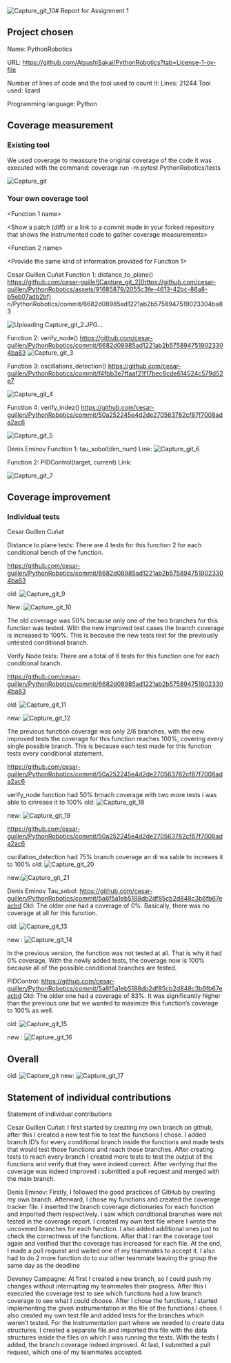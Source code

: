 ![Capture_git_10](https://github.com/cesar-guillen/PythonRobotics/assets/91685879/e64e0619-599c-47e3-b25c-0200447670de)# Report for Assignment 1

## Project chosen

Name: PythonRobotics

URL: https://github.com/AtsushiSakai/PythonRobotics?tab=License-1-ov-file

Number of lines of code and the tool used to count it: 
Lines: 21244
Tool used: lizard 

Programming language: Python


## Coverage measurement

### Existing tool

We used coverage to meassure the original coverage of the code it was executed with the command: coverage run -m pytest PythonRobotics/tests

<Show the coverage results provided by the existing tool with a screenshot>

![Capture_git](https://github.com/cesar-guillen/PythonRobotics/assets/91685879/466f6d16-4fc8-4ae0-aed9-fe755a5b8c2f)


### Your own coverage tool

<The following is supposed to be repeated for each group member>

<Group member name>

<Function 1 name>

<Show a patch (diff) or a link to a commit made in your forked repository that shows the instrumented code to gather coverage measurements>

<Provide a screenshot of the coverage results output by the instrumentation>

<Function 2 name>

<Provide the same kind of information provided for Function 1>

Cesar Guillen Cuñat
Function 1: distance_to_plane()
https://github.com/cesar-guille![Capture_git_2](https://github.com/cesar-guillen/PythonRobotics/assets/91685879/2055c3fe-4613-42bc-86a8-b5eb07adb2bf)
n/PythonRobotics/commit/6682d08985ad1221ab2b5758947519023304ba83

![Uploading Capture_git_2.JPG…]()


Function 2: verify_node()
https://github.com/cesar-guillen/PythonRobotics/commit/6682d08985ad1221ab2b5758947519023304ba83
![Capture_git_3](https://github.com/cesar-guillen/PythonRobotics/assets/91685879/9c25e276-e0d9-4133-a56f-f492806475fd)


Function 3: oscillations_detection()
https://github.com/cesar-guillen/PythonRobotics/commit/f4fbb3e7ffaaf21f17bec6cde614524c579d52e7

![Capture_git_4](https://github.com/cesar-guillen/PythonRobotics/assets/91685879/68e0fa32-4111-41b1-9759-3edfe71ee66a)


Function 4: verify_indez()
https://github.com/cesar-guillen/PythonRobotics/commit/50a252245e4d2de270563782cf87f7008ada2ac6

![Capture_git_5](https://github.com/cesar-guillen/PythonRobotics/assets/91685879/f424d681-8f6c-4e9e-937a-62484121ef43)


Denis Eminov
Function 1: tau_sobol(dim_num)
Link: 
![Capture_git_6](https://github.com/cesar-guillen/PythonRobotics/assets/91685879/88f12681-1950-461c-afc8-ed3ae0562a77)

Function 2: PIDControl(target, current)
Link:

![Capture_git_7](https://github.com/cesar-guillen/PythonRobotics/assets/91685879/9dc44990-eff8-46ba-84f2-5b335fc17d74)


## Coverage improvement

### Individual tests

Cesar Guillen Cuñat

Distance to plane tests: There are 4 tests for this function 2 for each conditional bench of the function.

https://github.com/cesar-guillen/PythonRobotics/commit/6682d08985ad1221ab2b5758947519023304ba83

old: ![Capture_git_9](https://github.com/cesar-guillen/PythonRobotics/assets/91685879/05840ea4-2e64-4ded-9455-8414044e41b8)

New: ![Capture_git_10](https://github.com/cesar-guillen/PythonRobotics/assets/91685879/304f59dc-a483-446c-a366-244ce875c2fa)

The old coverage was 50% because only one of the two branches for this function was tested. With the new improved test cases the branch coverage is increased to 100%. This is because the new tests test for the previously untested conditional branch. 

Verify Node tests: There are a total of 6 tests for this function one for each conditional branch. 

https://github.com/cesar-guillen/PythonRobotics/commit/6682d08985ad1221ab2b5758947519023304ba83

old: ![Capture_git_11](https://github.com/cesar-guillen/PythonRobotics/assets/91685879/a0e8ec3c-8077-44f6-9c1b-24bbe78b6a32)

new: ![Capture_git_12](https://github.com/cesar-guillen/PythonRobotics/assets/91685879/c273b06a-5f01-4549-a901-b44138270913)

The previous function coverage was only 2/6 branches, with the new improved tests the coverage for this function reaches 100%, covering every single possible branch. This is because each test made for this function tests every conditional statement. 

https://github.com/cesar-guillen/PythonRobotics/commit/50a252245e4d2de270563782cf87f7008ada2ac6

verify_node function had 50% brnach coverage with two more tests i was able to cinrease it to 100% 
old: ![Capture_git_18](https://github.com/cesar-guillen/PythonRobotics/assets/91685879/3b32777d-82d9-435d-97d3-70e376a4f82d)


new: ![Capture_git_19](https://github.com/cesar-guillen/PythonRobotics/assets/91685879/5722fee9-2e1a-482d-8e77-21f4bfaa848c)


https://github.com/cesar-guillen/PythonRobotics/commit/50a252245e4d2de270563782cf87f7008ada2ac6


oscillation_detection had 75% branch coverage an di wa sable to increaes it to 100% 
old: ![Capture_git_20](https://github.com/cesar-guillen/PythonRobotics/assets/91685879/f71a927f-e7ca-4135-b92c-439425bdb3bf)


new:![Capture_git_21](https://github.com/cesar-guillen/PythonRobotics/assets/91685879/b97e61e1-7410-486e-923b-1e387c32c7db)


Denis Eminov
Tau_sobol:
https://github.com/cesar-guillen/PythonRobotics/commit/5a6f5a1eb5188db2df85cb2d848c3b6fb67eacbd
Old:
The older one had a coverage of 0%. Basically, there was no coverage at all for this function.

old: ![Capture_git_13](https://github.com/cesar-guillen/PythonRobotics/assets/91685879/d28732d3-78da-4461-b1c4-2186ec1b3e0b)

new : ![Capture_git_14](https://github.com/cesar-guillen/PythonRobotics/assets/91685879/10f24b4f-062f-4135-9262-05f881022a8f)

In the previous version, the function was not tested at all. That is why it had 0% coverage. With the newly added tests, the coverage now is 100% because all of the possible conditional branches are tested. 

PIDControl:
https://github.com/cesar-guillen/PythonRobotics/commit/5a6f5a1eb5188db2df85cb2d848c3b6fb67eacbd
Old:
The older one had a coverage of 83%. It was significantly higher than the previous one but we wanted to maximize this function’s coverage to 100% as well.

old: ![Capture_git_15](https://github.com/cesar-guillen/PythonRobotics/assets/91685879/3a6579f7-8e52-4b4e-b8c5-232db5bd0a60)

new : ![Capture_git_16](https://github.com/cesar-guillen/PythonRobotics/assets/91685879/266146f6-5867-40f0-bcb3-4125af2adfaa)


## Overall

old: ![Capture_git](https://github.com/cesar-guillen/PythonRobotics/assets/91685879/466f6d16-4fc8-4ae0-aed9-fe755a5b8c2f)
new: ![Capture_git_17](https://github.com/cesar-guillen/PythonRobotics/assets/91685879/815c959b-c6b9-412f-b8f8-e77b89d40819)


## Statement of individual contributions

Statement of individual contributions


Cesar Guillen Cuñat: I first started by creating my own branch on github, after this I created a new test file to test the functions I chose.  I added branch ID’s for every conditional branch inside the functions and made tests that would test those functions and reach those branches. After creating tests to reach every branch I created more tests to test the output of the functions and verify that they were indeed correct. After verifying that the coverage was indeed improved i submitted a pull request and merged with the main branch. 

Denis Eminov: Firstly, I followed the good practices of GitHub by creating my own branch. Afterward, I chose my functions and created the coverage tracker file. I inserted the branch coverage dictionaries for each function and imported them respectively. I saw which conditional branches were not tested in the coverage report. I created my own test file where I wrote the uncovered branches for each function. I also added additional ones just to check the correctness of the functions. After that I ran the coverage tool again and verified that the coverage has increased for each file. At the end, I made a pull request and waited one of my teammates to accept it. I also had to do 2 more function do to our other teammate leaving the group the same day as the deadline

Deveney Campagne: At first I created a new branch, so I could push my changes without interrupting my teammates their progress. After this I executed the coverage test to see which functions had a low branch coverage to see what I could choose. After I chose the functions, I started implementing the given instrumentation in the file of the functions I chose. I also created my own test file and added tests for the branches which weren’t tested. For the instrumentation part where we needed to create data structures, I created a separate file and imported this file with the data structures inside the files on which I was running the tests. With the tests I added, the branch coverage indeed improved. At last, I submitted a pull request, which one of my teammates accepted.

